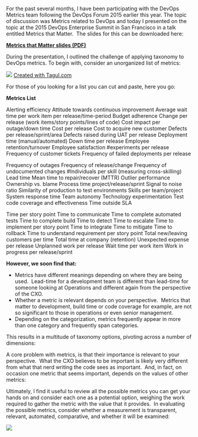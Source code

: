 

For the past several months, I have been participating with the DevOps Metrics team following the DevOps Forum 2015 earlier this year. The topic of discussion was Metrics related to DevOps and today I presented on the topic at the 2015 DevOps Enterprise Summit in San Francisco in a talk entitled Metrics that Matter.  The slides for this can be downloaded here:

**[Metrics that Matter slides (PDF)](https://intellitect.com/wp-content/uploads/2015/10/DevOps2015_Mark-Michaelis_Metrics-that-Matter.pdf)** 

During the presentation, I outlined the challenge of applying taxonomy to DevOps metrics. To begin with, consider an unorganized list of metrics:

![](https://intellitect.com/wp-content/uploads/2015/10/Word-Art-300x151.jpeg) [Created with Tagul.com](https://tagul.com/ "DevOps Metrics")

For those of you looking for a list you can cut and paste, here you go:

**Metrics List**

Alerting efficiency Attitude towards continuous improvement Average wait time per work item per release/time-period Budget adherence Change per release (work items/story points/lines of code) Cost impact per outage/down time Cost per release Cost to acquire new customer Defects per release/sprint/area Defects raised during UAT per release Deployment time (manual/automated) Down time per release Employee retention/turnover Employee satisfaction #experiments per release Frequency of customer tickets Frequency of failed deployments per release

Frequency of outages Frequency of release/change Frequency of undocumented changes #Individuals per skill (measuring cross-skilling) Lead time Mean time to repair/recover (MTTR) Outlier performance Ownership vs. blame Process time project/release/sprint Signal to noise ratio Similarity of production to test environments Skills per team/project System response time Team autonomy Technology experimentation Test code coverage and effectiveness Time outside SLA

Time per story point Time to communicate Time to complete automated tests Time to complete build Time to detect Time to escalate Time to implement per story point Time to integrate Time to mitigate Time to rollback Time to understand requirement per story point Total new/leaving customers per time Total time at company (retention) Unexpected expense per release Unplanned work per release Wait time per work item Work in progress per release/sprint

**However, we soon find that:**

- Metrics have different meanings depending on where they are being used.  Lead-time for a development team is different than lead-time for someone looking at Operations and different again from the perspective of the CXO.
- Whether a metric is relevant depends on your perspective.  Metrics that matter to development, build time or code coverage for example, are not so significant to those in operations or even senior management.
- Depending on the categorization, metrics frequently appear in more than one category and frequently span categories.

This results in a multitude of taxonomy options, pivoting across a number of dimensions:



A core problem with metrics, is that their importance is relevant to your perspective.  What the CXO believes to be important is likely very different from what that nerd writing the code sees as important.  And, in fact, on occasion one metric that seems important, depends on the values of other metrics:



Ultimately, I find it useful to review all the possible metrics you can get your hands on and consider each one as a potential option, weighing the work required to gather the metric with the value that it provides.  In evaluating the possible metrics, consider whether a measurement is transparent, relevant, automated, comparative, and whether it will be examined:

[![](https://intellitect.com/wp-content/uploads/2015/10/Principles-of-Measurement-1024x487.png)](https://intellitect.com/wp-content/uploads/2015/10/Principles-of-Measurement.png "DevOps Metrics")
